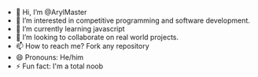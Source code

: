 - 👋 Hi, I’m @ArylMaster
- 👀 I’m interested in competitive programming and software development.
- 🌱 I’m currently learning javascript
- 💞️ I’m looking to collaborate on real world projects.
- 📫 How to reach me? Fork any repository
- 😄 Pronouns: He/him
- ⚡ Fun fact: I'm a total noob

<!---
ArylMaster/ArylMaster is a ✨ special ✨ repository because its `README.md` (this file) appears on your GitHub profile.
You can click the Preview link to take a look at your changes.
--->
